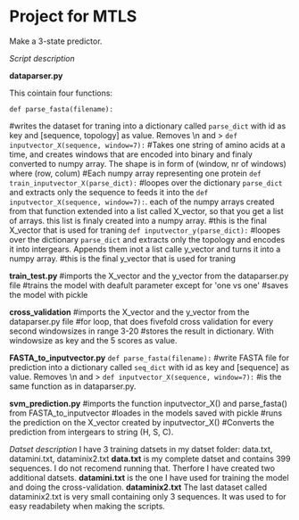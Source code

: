 # Project for MTLS
Make a 3-state predictor. 


*Script description*<p>
**dataparser.py**<p>
This cointain four functions:<p>
`def parse_fasta(filename):`<p>
#writes the dataset for traning into a dictionary called `parse_dict` with id as key and [sequence, topology] as value. Removes \n and >
`def inputvector_X(sequence, window=7):`
#Takes one string of amino acids at a time, and creates windows that are encoded into binary and finaly converted to numpy array. The shape is in form of (window, nr of windows) where (row, colum) 
#Each numpy array representing one protein 
`def train_inputvector_X(parse_dict):`
#loopes over the dictionary `parse_dict` and extracts only the sequence to feeds it into the `def inputvector_X(sequence, window=7):`. each of the numpy arrays created from that function extended into a list called X_vector, so that you get a list of arrays. this list is finaly created into a numpy array.
#this is the final X_vector that is used for traning 
`def inputvector_y(parse_dict):`
#loopes over the dictionary `parse_dict` and extracts only the topology and encodes it into intergears. Appends them inot a list calle y_vector and turns it into a numpy array. 
#this is the final y_vector that is used for traning 


**train_test.py**
#imports the X_vector and the y_vector from the dataparser.py file
#trains the model with deafult parameter except for 'one vs one'
#saves the model with pickle 

**cross_validation**
#imports the X_vector and the y_vector from the dataparser.py file
#for loop, that does fivefold cross validation for every second windowsizes in range 3-20
#stores the result in dictionary. With windowsize as key and the 5 scores as value. 
 
**FASTA_to_inputvector.py**
`def parse_fasta(filename):`
#write FASTA file for prediction into a dictionary called `seq_dict` with id as key and [sequence] as value. Removes \n and >
`def inputvector_X(sequence, window=7):`
#is the same function as in dataparser.py. 

**svm_prediction.py**
#imports the function inputvector_X() and parse_fasta() from FASTA_to_inputvector
#loades in the models saved with pickle
#runs the prediction on the X_vector created by inputvector_X()
#Converts the prediction from intergears to string (H, S, C).

*Datset description*
I have 3 training datsets in my datset folder: data.txt, datamini.txt, dataminix2.txt 
**data.txt** 
is my complete datset and contains 399 sequences. I do not recomend running that. Therfore I have created two additional datsets. 
**datamini.txt** 
is the one I have used for training the model and doing the cross-validation. 
**dataminix2.txt**
The last dataset called dataminix2.txt is very small containing only 3 sequences. It was used to for easy readabilety when making the scripts. 


